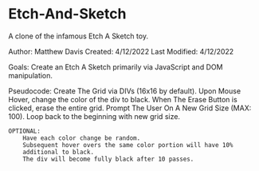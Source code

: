 # Etch-And-Sketch
A clone of the infamous Etch A Sketch toy.

Author: Matthew Davis
Created: 4/12/2022
Last Modified: 4/12/2022

Goals: 
    Create an Etch A Sketch primarily via JavaScript and
    DOM manipulation.

Pseudocode:
    Create The Grid via DIVs (16x16 by default).
    Upon Mouse Hover, change the color of the div to black.
    When The Erase Button is clicked, erase the entire grid.
    Prompt The User On A New Grid Size (MAX: 100).
    Loop back to the beginning with new grid size.

    OPTIONAL:
        Have each color change be random.
        Subsequent hover overs the same color portion will have 10%
        additional to black. 
        The div will become fully black after 10 passes.